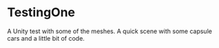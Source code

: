 # TestingOne
 A Unity test with some of the meshes. A quick scene with some capsule cars and  a little bit of code.
